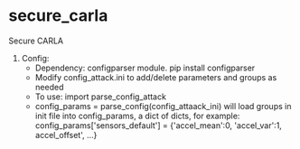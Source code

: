 # secure_carla
Secure CARLA

1. Config:
    - Dependency: configparser module.
        pip install configparser
    - Modify config_attack.ini to add/delete parameters and groups as needed
    - To use: import parse_config_attack
    - config_params = parse_config(config_attaack_ini) will load groups in init file into config_params, a dict of dicts, for example: config_params['sensors_default'] = {'accel_mean':0, 'accel_var':1, accel_offset', ...}
